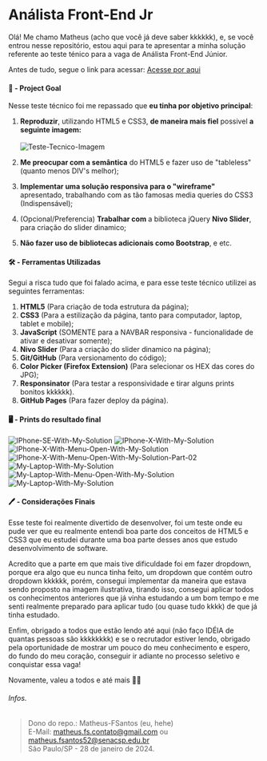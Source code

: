 # Análista Front-End Jr

Olá! Me chamo Matheus (acho que você já deve saber kkkkkk), e, se você entrou nesse repositório, estou aqui para te apresentar a minha solução referente ao teste ténico para a vaga de Análista Front-End Júnior.

Antes de tudo, segue o link para acessar: [Acesse por aqui](https://matheus-fsantos.github.io/analista-front-end-jr/src/)

#### 🎯 - Project Goal

Nesse teste técnico foi me repassado que **eu tinha por objetivo principal**:

1. **Reproduzir**, utilizando HTML5 e CSS3, **de maneira mais fiel** possivel **a seguinte imagem:** <br/><br/> ![Teste-Tecnico-Imagem](design-referencia.jpeg)

2. **Me preocupar com a semântica** do HTML5 e fazer uso de "tableless" (quanto menos DIV's melhor);

3. **Implementar uma solução responsiva para o "wireframe"** apresentado, trabalhando com as tão famosas media queries do CSS3 (Indispensável);

4. (Opcional/Preferencia) **Trabalhar com** a biblioteca jQuery **Nivo Slider**, para criação do slider dinamico;

5. **Não fazer uso de bibliotecas adicionais como Bootstrap**, e etc.

#### 🛠️ - Ferramentas Utilizadas

Segui a risca tudo que foi falado acima, e para esse teste técnico utilizei as seguintes ferramentas:

1. **HTML5** (Para criação de toda estrutura da página);
2. **CSS3** (Para a estilização da página, tanto para computador, laptop, tablet e mobile);
3. **JavaScript** (SOMENTE para a NAVBAR responsiva - funcionalidade de ativar e desativar somente);
4. **Nivo Slider** (Para a criação do slider dinamico na página);
5. **Git/GitHub** (Para versionamento do código);
6. **Color Picker (Firefox Extension)** (Para selecionar os HEX das cores do JPG);
7. **Responsinator** (Para testar a responsividade e tirar alguns prints bonitos kkkkkk).
8. **GitHub Pages** (Para fazer deploy da página).

#### 🖥️ - Prints do resultado final

![IPhone-SE-With-My-Solution](iphone-se.png)
![IPhone-X-With-My-Solution](iphone-x.png)
![IPhone-X-With-Menu-Open-With-My-Solution](menu-open-iphone-x.png)
![IPhone-X-With-Menu-Open-With-My-Solution-Part-02](menu-open-iphone-x-part-02.png)
![My-Laptop-With-My-Solution](my-laptop.png)
![My-Laptop-With-Menu-Open-With-My-Solution](menu-open-laptop.png)
![My-Laptop-With-My-Solution](my-laptop-2.png)

#### 🖊️ - Considerações Finais

Esse teste foi realmente divertido de desenvolver, foi um teste onde eu pude ver que eu realmente entendi boa parte dos conceitos de HTML5 e CSS3 que eu estudei durante uma boa parte desses anos que estudo desenvolvimento de software.

Acredito que a parte em que mais tive dificuldade foi em fazer dropdown, porque era algo que eu nunca tinha feito, um dropdown que contém outro dropdown kkkkkk, porém, consegui implementar da maneira que estava sendo proposto na imagem ilustrativa, tirando isso, consegui aplicar todos os conhecimentos anteriores que já vinha estudando a um bom tempo e me senti realmente preparado para aplicar tudo (ou quase tudo kkkk) de que já tinha estudado.

Enfim, obrigado a todos que estão lendo até aqui (não faço IDÉIA de quantas pessoas são kkkkkkkk) e se o recrutador estiver lendo, obrigado pela oportunidade de mostrar um pouco do meu conhecimento e espero, do fundo do meu coração, conseguir ir adiante no processo seletivo e conquistar essa vaga!

Novamente, valeu a todos e até mais 🧑‍💻

###### Infos.
> Dono do repo.: Matheus-FSantos (eu, hehe)<br/>E-Mail: matheus.fs.contato@gmail.com ou matheus.fsantos52@senacsp.edu.br<br/>São Paulo/SP - 28 de janeiro de 2024.
